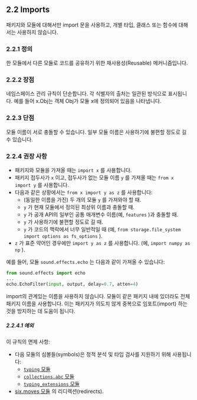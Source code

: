 ## 2.2 Imports

패키지와 모듈에 대해서만 import 문을 사용하고, 개별 타입, 클래스 또는 함수에 대해서는 사용하지 않습니다.

### 2.2.1 정의

한 모듈에서 다른 모듈로 코드를 공유하기 위한 재사용성(Reusable) 메커니즘입니다.

### 2.2.2 장점

네임스페이스 관리 규칙이 단순합니다. 각 식별자의 출처는 일관된 방식으로 표시됩니다. 예를 들어 x.Obj는 객체 Obj가 모듈 x에 정의되어 있음을 나타냅니다.

### 2.2.3 단점

모듈 이름이 서로 충돌할 수 있습니다. 일부 모듈 이름은 사용하기에 불편할 정도로 길 수 있습니다.

### 2.2.4 권장 사항

- 패키지와 모듈을 가져올 때는 `import x` 를 사용합니다.
- 패키지 접두사가 `x` 이고, 접두사가 없는 모듈 이름 `y` 를 가져올 때는 `from x import y` 를 사용합니다.
- 다음과 같은 상황에서는 `from x import y as z` 를 사용합니다:
  - (동일한 이름을 가진) 두 개의 모듈 `y` 를 가져와야 할 때.
  - `y` 가 현재 모듈에서 정의된 최상위 이름과 충돌할 때.
  - `y` 가 공개 API의 일부인 공통 매개변수 이름(예, `features` )과 충돌할 때.
  - `y` 가 사용하기에 불편할 정도로 길 때.
  - `y` 가 코드의 맥락에서 너무 일반적일 때 (예, `from storage.file_system import options as fs_options` ).
- `z` 가 표준 약어인 경우에만 `import y as z` 를 사용합니다. (예, `import numpy as np` ).

예를 들어, 모듈 `sound.effects.echo` 는 다음과 같이 가져올 수 있습니다:

```python
from sound.effects import echo
...
echo.EchoFilter(input, output, delay=0.7, atten=4)
```

import의 관계있는 이름을 사용하지 않습니다. 모듈이 같은 패키지 내에 있더라도 전체 패키지 이름을 사용합니다. 이는 패키지가 의도치 않게 중복으로 임포트(import) 하는 것을 방지하는 데 도움이 됩니다.

##### 2.2.4.1 예외

이 규칙의 면제 사항:

- 다음 모듈의 심볼들(symbols)은 정적 분석 및 타입 검사를 지원하기 위해 사용됩니다:
  - [`typing` 모듈](https://google.github.io/styleguide/pyguide.html#typing-imports)
  - [`collections.abc` 모듈](https://google.github.io/styleguide/pyguide.html#typing-imports)
  - [`typing_extensions` 모듈](https://github.com/python/typing_extensions/blob/main/README.md)
- [six.moves 모듈](https://six.readthedocs.io/#module-six.moves) 의 리디렉션(redirects).
